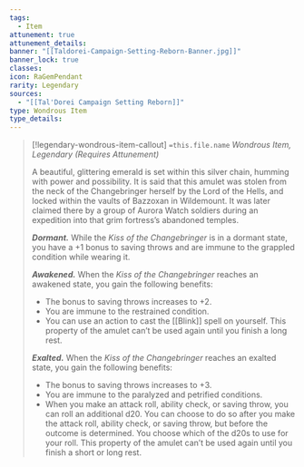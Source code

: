```yaml
---
tags:
  - Item
attunement: true
attunement_details: 
banner: "[[Taldorei-Campaign-Setting-Reborn-Banner.jpg]]"
banner_lock: true
classes: 
icon: RaGemPendant
rarity: Legendary
sources:
  - "[[Tal'Dorei Campaign Setting Reborn]]"
type: Wondrous Item
type_details:
---
```

>[!legendary-wondrous-item-callout] `=this.file.name`
>*Wondrous Item, Legendary (Requires Attunement)*
>
>A beautiful, glittering emerald is set within this silver chain, humming with power and possibility. It is said that this amulet was stolen from the neck of the Changebringer herself by the Lord of the Hells, and locked within the vaults of Bazzoxan in Wildemount. It was later claimed there by a group of Aurora Watch soldiers during an expedition into that grim fortress’s abandoned temples.
>
>***Dormant.*** While the *Kiss of the Changebringer* is in a dormant state, you have a +1 bonus to saving throws and are immune to the grappled condition while wearing it.
>
>***Awakened.*** When the *Kiss of the Changebringer* reaches an awakened state, you gain the following benefits:
>
>* The bonus to saving throws increases to +2.
>* You are immune to the restrained condition.
>* You can use an action to cast the [[Blink]] spell on yourself. This property of the amulet can’t be used again until you finish a long rest.
>
>***Exalted.*** When the *Kiss of the Changebringer* reaches an exalted state, you gain the following benefits:
>
>* The bonus to saving throws increases to +3.
>* You are immune to the paralyzed and petrified conditions.
>* When you make an attack roll, ability check, or saving throw, you can roll an additional d20. You can choose to do so after you make the attack roll, ability check, or saving throw, but before the outcome is determined. You choose which of the d20s to use for your roll. This property of the amulet can’t be used again until you finish a short or long rest.
>
>
